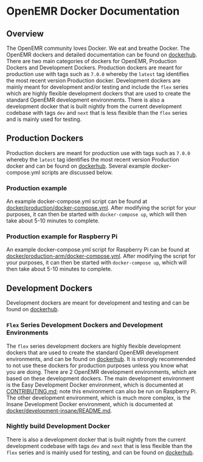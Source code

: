 # OpenEMR Docker Documentation

## Overview
The OpenEMR community loves Docker. We eat and breathe Docker. The OpenEMR dockers and detailed documentation
can be found on [dockerhub](https://hub.docker.com/r/openemr/openemr/). There are two main categories of
dockers for OpenEMR, Production Dockers and Development Dockers. Production dockers are meant for production
use with tags such as `7.0.0` whereby the `latest` tag identifies the most recent version Production
docker. Development dockers are mainly meant for development and/or testing and include the `flex`
series which are highly flexible development dockers that are used to create the standard OpenEMR development
environments. There is also a development docker that is built nightly from the current development codebase
with tags `dev` and `next` that is less flexible than the `flex` series and is mainly used for testing.

## Production Dockers
Production dockers are meant for production use with tags such as `7.0.0` whereby the `latest` tag identifies
the most recent version Production docker and can be found on [dockerhub](https://hub.docker.com/r/openemr/openemr/).
Several example docker-compose.yml scripts are discussed below.

### Production example
An example docker-compose.yml script can be found at
[docker/production/docker-compose.yml](docker/production/docker-compose.yml). After modifying the
script for your purposes, it can then be started with `docker-compose up`, which will then take about 5-10
minutes to complete.

### Production example for Raspberry Pi
An example docker-compose.yml script for Raspberry Pi can be found at
[docker/production-arm/docker-compose.yml](docker/production-arm/docker-compose.yml). After modifying the
script for your purposes, it can then be started with `docker-compose up`, which will then take about 5-10
minutes to complete.

## Development Dockers
Development dockers are meant for development and testing and can be found on
[dockerhub](https://hub.docker.com/r/openemr/openemr/).

### `Flex` Series Development Dockers and Development Environments
The `flex` series development dockers are highly flexible development dockers that are used to create the
standard OpenEMR development environments, and can be found on
[dockerhub](https://hub.docker.com/r/openemr/openemr/). It is strongly recommended to not use these dockers
for production purposes unless you know what you are doing. There are 2 OpenEMR development environments,
which are based on these development dockers. The main development environment is the Easy Development Docker
environment, which is documented at [CONTRIBUTING.md](CONTRIBUTING.md#code-contributions-local-development);
note this environment can also be run on Raspberry Pi. The other development environment, which is much more
complex, is the Insane Development Docker environment, which is documented at
[docker/development-insane/README.md](docker/development-insane/README.md#insane-development-docker-environment).

### Nightly build Development Docker
There is also a development docker that is built nightly from the current development codebase with tags `dev`
and `next` that is less flexible than the `flex` series and is mainly used for testing, and can be found on
[dockerhub](https://hub.docker.com/r/openemr/openemr/).
